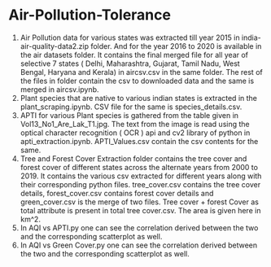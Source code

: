 # Air-Pollution-Tolerance
1. Air Pollution data for various states was extracted till year 2015 in india-air-quality-data2.zip folder. And for the year 2016 to 2020 is available in the air datasets folder. It contains the final merged file for all year of selective 7 states ( Delhi, Maharashtra, Gujarat, Tamil Nadu, West Bengal, Haryana and Kerala) in aircsv.csv in the same folder. The rest of the files in folder contain the csv to downloaded data and the same is merged in aircsv.ipynb.
2. Plant species that are native to various indian states is extracted in the plant_scraping.ipynb. CSV file for the same is species_details.csv.
3. APTI for various Plant species is gathered from the table given in Vol13_No1_Are_Lak_T1.jpg. The text from the image is read using the optical character recognition ( OCR ) api and cv2 library of python in apti_extraction.ipynb. APTI_Values.csv contain the csv contents for the same.
4. Tree and Forest Cover Extraction folder contains the tree cover and forest cover of different states across the alternate years from 2000 to 2019. It contains the various csv extracted for different years along with their corresponding python files. tree_cover.csv contains the tree cover details, forest_cover.csv contains forest cover details and green_cover.csv is the merge of two files. Tree cover + forest Cover as total attribute is present in total tree cover.csv. The area is given here in km^2.  
5. In AQI vs APTI.py one can see the correlation derived between the two and the corresponding scatterplot as well.
6. In AQI vs Green Cover.py one can see the correlation derived between the two and the corresponding scatterplot as well.
